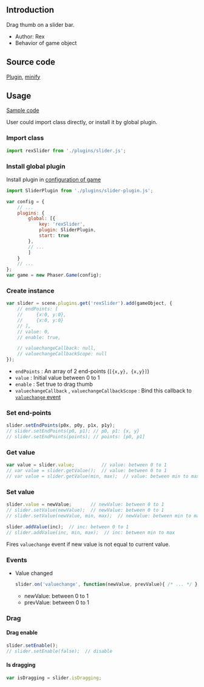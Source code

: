 ## Introduction

Drag thumb on a slider bar.

- Author: Rex
- Behavior of game object

## Source code

[Plugin](https://github.com/rexrainbow/phaser3-rex-notes/blob/master/plugins/slider-plugin.js), [minify](https://github.com/rexrainbow/phaser3-rex-notes/blob/master/plugins/dist/rexsliderplugin.min.js)

## Usage

[Sample code](https://github.com/rexrainbow/phaser3-rex-notes/tree/master/examples/slider)

User could import class directly, or install it by global plugin.

### Import class

```javascript
import rexSlider from './plugins/slider.js';
```

### Install global plugin

Install plugin in [configuration of game](game.md#configuration)

```javascript
import SliderPlugin from './plugins/slider-plugin.js';

var config = {
    // ...
    plugins: {
        global: [{
            key: 'rexSlider',
            plugin: SliderPlugin,
            start: true
        },
        // ...
        ]
    }
    // ...
};
var game = new Phaser.Game(config);
```

### Create instance

```javascript
var slider = scene.plugins.get('rexSlider').add(gameObject, {
    // endPoints: [
    //     {x:0, y:0},
    //     {x:0, y:0}
    // ],
    // value: 0,
    // enable: true,

    // valuechangeCallback: null,
    // valuechangeCallbackScope: null
});
```

- `endPoints` : An array of 2 end-points (`[{x,y}, {x,y}]`)
- `value` : Initial value between 0 to 1
- `enable` : Set true to drag thumb
- `valuechangeCallback` , `valuechangeCallbackScope` : Bind this callback to [`valuechange` event](slider.md#events)

### Set end-points

```javascript
slider.setEndPoints(p0x, p0y, p1x, p1y);
// slider.setEndPoints(p0, p1); // p0, p1: {x, y}
// slider.setEndPoints(points); // points: [p0, p1]
```

### Get value

```javascript
var value = slider.value;          // value: between 0 to 1
// var value = slider.getValue();  // value: between 0 to 1
// var value = slider.getValue(min, max);  // value: between min to max
```

### Set value

```javascript
slider.value = newValue;       // newValue: between 0 to 1
// slider.setValue(newValue);  // newValue: between 0 to 1
// slider.setValue(newValue, min, max);  // newValue: between min to max
```

```javascript
slider.addValue(inc);  // inc: between 0 to 1
// slider.addValue(inc, min, max);  // inc: between min to max
```

Fires `valuechange` event if new value is not equal to current value.

### Events

- Value changed
    ```javascript
    slider.on('valuechange', function(newValue, prevValue){ /* ... */ });
    ```
    - newValue: between 0 to 1
    - prevValue: between 0 to 1

### Drag

#### Drag enable

```javascript
slider.setEnable();
// slider.setEnable(false);  // disable
```

#### Is dragging

```javascript
var isDragging = slider.isDragging;
```